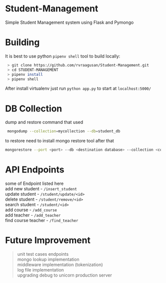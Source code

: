 # Student-Management
Simple Student Management system using Flask and Pymongo

# Building
It is best to use python `pipenv shell` tool to build locally:

```bash
 > git clone https://github.com/rvraagusan/Student-Management.git
 > cd STUDENT-MANAGEMENT
 > pipenv install
 > pipenv shell
```

After install virtualenv just run `python app.py` to start at `localhost:5000/` 

# DB Collection 
dump and restore command that used  
```bash
 mongodump --collection=mycollection --db=student_db
```
to restore need to install mongo restore tool after that
```bash
mongorestore --port <port> --db <destination database> --collection <collection-name> <data-dump-path/dbname/collection.bson>
```
# API Endpoints
some of Endpoint listed here <br />
add new student - `/insert_student` <br />
update student - `/student/update/<id>` <br />
delete student - `/student/remove/<id>` <br />
search student - `/student/<id>` <br />
add course - `/add_course` <br />
add teacher - `/add_teacher` <br />
find course teacher - `/find_teacher` <br />

# Future Improvement 
 > unit test cases endpoints <br />
 > mongo lookup implementation <br />
 > middleware implementation (tokenization) <br />
 > log file implementation <br />
 > upgrading debug to unicorn production server <br />
